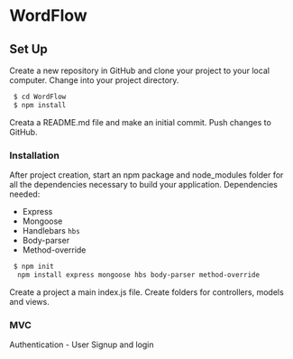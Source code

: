 # WordFlow

## Set Up

Create a new repository in GitHub and clone your project to your local computer. Change into your project directory. 

```bash
 $ cd WordFlow
 $ npm install
```
Creata a README.md file and make an initial commit. Push changes to GitHub. 

### Installation

After project creation, start an npm package and node_modules folder for all the dependencies necessary to build your application.
Dependencies needed:
- Express
- Mongoose
- Handlebars `hbs`
- Body-parser
- Method-override

```bash
 $ npm init
  npm install express mongoose hbs body-parser method-override
```

Create a project a main index.js file. Create folders for controllers, models and views. 

### MVC

Authentication - User Signup and login



